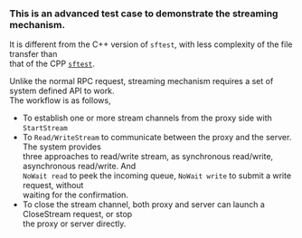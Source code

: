 ### This is an advanced test case to demonstrate the streaming mechanism.
It is different from the C++ version of `sftest`, with less complexity of the file transfer than   
that of the CPP [`sftest`](https://github.com/zhiming99/rpc-frmwrk/tree/master/test/sftest).   

Unlike the normal RPC request, streaming mechanism requires a set of system defined API to work.   
The workflow is as follows,   
  * To establish one or more stream channels from the proxy side with `StartStream`
  * To `Read/WriteStream` to communicate between the proxy and the server. The system provides   
  three approaches to read/write stream, as synchronous read/write, asynchronous read/write. And   
  `NoWait read` to peek the incoming queue, `NoWait write` to submit a write request, without   
  waiting for the confirmation.
  * To close the stream channel, both proxy and server can launch a CloseStream request, or stop   
the proxy or server directly.

